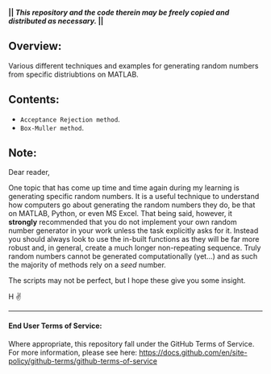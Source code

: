 __|| *This repository and the code therein may be freely copied and distributed as necessary.* ||__

## Overview:
Various different techniques and examples for generating random numbers from specific distriubtions on MATLAB.

## Contents:
- `Acceptance Rejection method`.
- `Box-Muller method`.

## Note:
Dear reader,

One topic that has come up time and time again during my learning is generating specific random numbers. It is a useful technique to understand how computers go about generating the random numbers they do, be that on MATLAB, Python, or even MS Excel. That being said, however, it __strongly__ recommended that you do not implement your own random number generator in your work unless the task explicitly asks for it. Instead you should always look to use the in-built functions as they will be far more robust and, in general, create a much longer non-repeating sequence. Truly random numbers cannot be generated computationally (yet...) and as such the majority of methods rely on a _seed_ number. 

The scripts may not be perfect, but I hope these give you some insight.

H ✌️

---
#### End User Terms of Service:
Where appropriate, this repository fall under the GitHub Terms of Service. For more information, please see here: https://docs.github.com/en/site-policy/github-terms/github-terms-of-service
